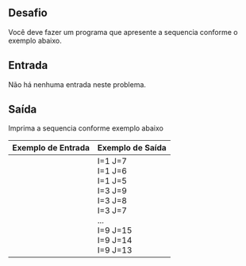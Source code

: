 ## Desafio

Você deve fazer um programa que apresente a sequencia conforme o exemplo abaixo.

## Entrada

Não há nenhuma entrada neste problema.

## Saída

Imprima a sequencia conforme exemplo abaixo

 
| Exemplo de Entrada | Exemplo de Saída|
| ---|--- |
|  | I=1 J=7<br />I=1 J=6<br />I=1 J=5<br />I=3 J=9<br />I=3 J=8<br />I=3 J=7<br />...<br />I=9 J=15<br />I=9 J=14<br />I=9 J=13 |


